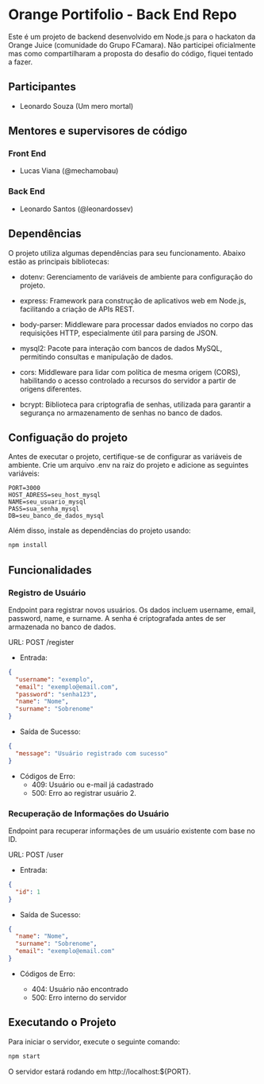 # Orange Portifolio - Back End Repo

Este é um projeto de backend desenvolvido em Node.js para o hackaton da Orange Juice (comunidade do Grupo FCamara). Não participei oficialmente mas como compartilharam a proposta do desafio do código, fiquei tentado a fazer.

## Participantes

- Leonardo Souza (Um mero mortal)

## Mentores e supervisores de código

### Front End

- Lucas Viana (@mechamobau)

### Back End

- Leonardo Santos (@leonardossev)

## Dependências

O projeto utiliza algumas dependências para seu funcionamento. Abaixo estão as principais bibliotecas:

- dotenv: Gerenciamento de variáveis de ambiente para configuração do projeto.

- express: Framework para construção de aplicativos web em Node.js, facilitando a criação de APIs REST.

- body-parser: Middleware para processar dados enviados no corpo das requisições HTTP, especialmente útil para parsing de JSON.

- mysql2: Pacote para interação com bancos de dados MySQL, permitindo consultas e manipulação de dados.

- cors: Middleware para lidar com política de mesma origem (CORS), habilitando o acesso controlado a recursos do servidor a partir de origens diferentes.

- bcrypt: Biblioteca para criptografia de senhas, utilizada para garantir a segurança no armazenamento de senhas no banco de dados.

## Configuação do projeto

Antes de executar o projeto, certifique-se de configurar as variáveis de ambiente. Crie um arquivo .env na raiz do projeto e adicione as seguintes variáveis:

```dotenv
PORT=3000
HOST_ADRESS=seu_host_mysql
NAME=seu_usuario_mysql
PASS=sua_senha_mysql
DB=seu_banco_de_dados_mysql
```

Além disso, instale as dependências do projeto usando:

```bash
npm install
```

## Funcionalidades

### Registro de Usuário

Endpoint para registrar novos usuários. Os dados incluem username, email, password, name, e surname. A senha é criptografada antes de ser armazenada no banco de dados.

URL: POST /register

- Entrada:

```json
{
  "username": "exemplo",
  "email": "exemplo@email.com",
  "password": "senha123",
  "name": "Nome",
  "surname": "Sobrenome"
}
```

- Saída de Sucesso:

```json
{
  "message": "Usuário registrado com sucesso"
}
```

- Códigos de Erro:
  - 409: Usuário ou e-mail já cadastrado
  - 500: Erro ao registrar usuário 2. 

### Recuperação de Informações do Usuário

Endpoint para recuperar informações de um usuário existente com base no ID.

URL: POST /user

- Entrada:

```json
{
  "id": 1
}
```

- Saída de Sucesso:

```json
{
  "name": "Nome",
  "surname": "Sobrenome",
  "email": "exemplo@email.com"
}
```

- Códigos de Erro:

  - 404: Usuário não encontrado
  - 500: Erro interno do servidor

## Executando o Projeto

Para iniciar o servidor, execute o seguinte comando:
```bash
npm start
```
O servidor estará rodando em http://localhost:${PORT}.
